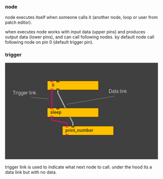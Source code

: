 ### node
node executes itself when someone calls it (another node, loop or user from patch editor).

when executes node works with input data (upper pins) and produces output data (lower pins), and can call following nodes. by default node call following node on pin 0 (default trigger pin).

### trigger
![](Link%20types.png)

trigger link is used to indicate what next node to call. under the hood its a data link but with no data.
